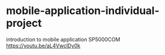 # mobile-application-individual-project
introduction to mobile application SP5000COM
https://youtu.be/aL4VwclDy0k
